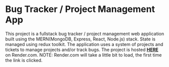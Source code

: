 <h1>Bug Tracker / Project Management App</h1>

This project is a fullstack bug tracker / project management web application built using the MERN(MongoDB, Express, React, Node.js) stack. 
State is managed using redux toolkit. The application uses a system of projects and tickets to manage projects and/or track bugs.
The project is hosted <a href="https://bug-tracker-frontend.onrender.com" target="_blank"><b>HERE</b></a> on Render.com.
NOTE: Render.com will take a little bit to load, the first time the link is clicked.
